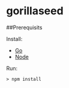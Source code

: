 gorillaseed
============

##Prerequisits

Install:

* [Go](http://golang.org/)
* [Node](https://nodejs.org/)

Run:

```
> npm install
```

